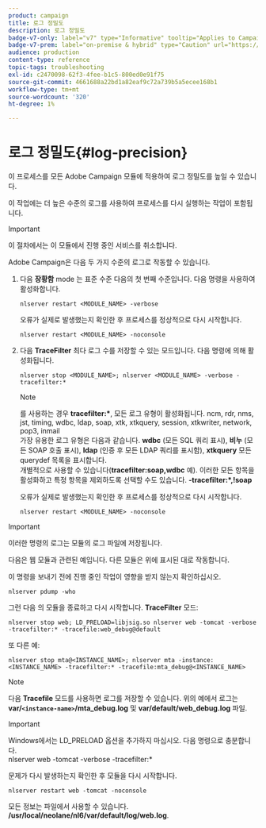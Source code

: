 ```yaml
---
product: campaign
title: 로그 정밀도
description: 로그 정밀도
badge-v7-only: label="v7" type="Informative" tooltip="Applies to Campaign Classic v7 only"
badge-v7-prem: label="on-premise & hybrid" type="Caution" url="https://experienceleague.adobe.com/docs/campaign-classic/using/installing-campaign-classic/architecture-and-hosting-models/hosting-models-lp/hosting-models.html" tooltip="Applies to on-premise and hybrid deployments only"
audience: production
content-type: reference
topic-tags: troubleshooting
exl-id: c2470098-62f3-4fee-b1c5-800ed0e91f75
source-git-commit: 4661688a22bd1a82eaf9c72a739b5a5ecee168b1
workflow-type: tm+mt
source-wordcount: '320'
ht-degree: 1%

---
```


# 로그 정밀도{#log-precision}



이 프로세스를 모든 Adobe Campaign 모듈에 적용하여 로그 정밀도를 높일 수 있습니다.

이 작업에는 더 높은 수준의 로그를 사용하여 프로세스를 다시 실행하는 작업이 포함됩니다.

>[!IMPORTANT]
>
>이 절차에서는 이 모듈에서 진행 중인 서비스를 취소합니다.

Adobe Campaign은 다음 두 가지 수준의 로그로 작동할 수 있습니다.

1. 다음 **장황함** mode 는 표준 수준 다음의 첫 번째 수준입니다. 다음 명령을 사용하여 활성화합니다.

   ```
   nlserver restart <MODULE_NAME> -verbose 
   ```

   오류가 실제로 발생했는지 확인한 후 프로세스를 정상적으로 다시 시작합니다.

   ```
   nlserver restart <MODULE_NAME> -noconsole
   ```

1. 다음 **TraceFilter** 최다 로그 수를 저장할 수 있는 모드입니다. 다음 명령에 의해 활성화됩니다.

   ```
   nlserver stop <MODULE_NAME>; nlserver <MODULE_NAME> -verbose -tracefilter:*
   ```

   >[!NOTE]
   >
   >를 사용하는 경우 **tracefilter:&#42;**, 모든 로그 유형이 활성화됩니다. ncm, rdr, nms, jst, timing, wdbc, ldap, soap, xtk, xtkquery, session, xtkwriter, network, pop3, inmail\
   >가장 유용한 로그 유형은 다음과 같습니다. **wdbc** (모든 SQL 쿼리 표시), **비누** (모든 SOAP 호출 표시), **ldap** (인증 후 모든 LDAP 쿼리를 표시함), **xtkquery** 모든 querydef 목록을 표시합니다.\
   >개별적으로 사용할 수 있습니다(**tracefilter:soap,wdbc** 예). 이러한 모든 항목을 활성화하고 특정 항목을 제외하도록 선택할 수도 있습니다. **-tracefilter:&#42;,!soap**

   오류가 실제로 발생했는지 확인한 후 프로세스를 정상적으로 다시 시작합니다.

   ```
   nlserver restart <MODULE_NAME> -noconsole
   ```

>[!IMPORTANT]
>
>이러한 명령의 로그는 모듈의 로그 파일에 저장됩니다.

다음은 웹 모듈과 관련된 예입니다. 다른 모듈은 위에 표시된 대로 작동합니다.

이 명령을 보내기 전에 진행 중인 작업이 영향을 받지 않는지 확인하십시오.

```
nlserver pdump -who
```

그런 다음 의 모듈을 종료하고 다시 시작합니다. **TraceFilter** 모드:

```
nlserver stop web; LD_PRELOAD=libjsig.so nlserver web -tomcat -verbose -tracefilter:* -tracefile:web_debug@default
```

또 다른 예:

```
nlserver stop mta@<INSTANCE_NAME>; nlserver mta -instance:<INSTANCE_NAME> -tracefilter:* -tracefile:mta_debug@<INSTANCE_NAME>
```

>[!NOTE]
>
>다음 **Tracefile** 모드를 사용하면 로그를 저장할 수 있습니다. 위의 예에서 로그는 **var/`<instance-name>`/mta_debug.log** 및 **var/default/web_debug.log** 파일.

>[!IMPORTANT]
>
>Windows에서는 LD_PRELOAD 옵션을 추가하지 마십시오. 다음 명령으로 충분합니다.\
>nlserver web -tomcat -verbose -tracefilter:&#42;

문제가 다시 발생하는지 확인한 후 모듈을 다시 시작합니다.

```
nlserver restart web -tomcat -noconsole
```

모든 정보는 파일에서 사용할 수 있습니다. **/usr/local/neolane/nl6/var/default/log/web.log**.
